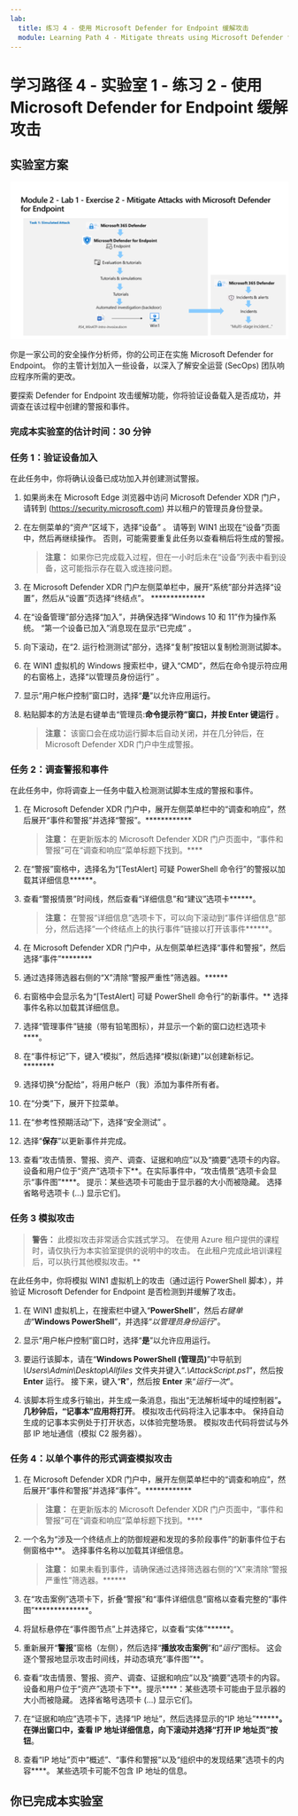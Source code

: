 ```yaml
---
lab:
  title: 练习 4 - 使用 Microsoft Defender for Endpoint 缓解攻击
  module: Learning Path 4 - Mitigate threats using Microsoft Defender for Endpoint
---
```


# 学习路径 4 - 实验室 1 - 练习 2 - 使用 Microsoft Defender for Endpoint 缓解攻击

## 实验室方案

![实验室概述。](../Media/SC-200-Lab_Diagrams_Mod2_L1_Ex2_10_19.png)

你是一家公司的安全操作分析师，你的公司正在实施 Microsoft Defender for Endpoint。 你的主管计划加入一些设备，以深入了解安全运营 (SecOps) 团队响应程序所需的更改。

要探索 Defender for Endpoint 攻击缓解功能，你将验证设备载入是否成功，并调查在该过程中创建的警报和事件。

### 完成本实验室的估计时间：30 分钟

### 任务 1：验证设备加入

在此任务中，你将确认设备已成功加入并创建测试警报。

1. 如果尚未在 Microsoft Edge 浏览器中访问 Microsoft Defender XDR 门户，请转到 (<https://security.microsoft.com>) 并以租户的管理员身份登录。

1. 在左侧菜单的“资产”区域下，选择“设备” 。 请等到 WIN1 出现在“设备”页面中，然后再继续操作。 否则，可能需要重复此任务以查看稍后将生成的警报。

    >**注意：** 如果你已完成载入过程，但在一小时后未在“设备”列表中看到设备，这可能指示存在载入或连接问题。

1. 在 Microsoft Defender XDR 门户左侧菜单栏中，展开“系统”部分并选择“设置”，然后从“设置”页选择“终结点”。 **************

1. 在“设备管理”部分选择“加入”，并确保选择“Windows 10 和 11”作为操作系统。 “第一个设备已加入”消息现在显示“已完成” 。

1. 向下滚动，在“2. 运行检测测试”部分，选择“复制”按钮以复制检测测试脚本。  

1. 在 WIN1 虚拟机的 Windows 搜索栏中，键入“CMD”，然后在命令提示符应用的右窗格上，选择“以管理员身份运行” 。

1. 显示“用户帐户控制”窗口时，选择“**是**”以允许应用运行。 

1. 粘贴脚本的方法是右键单击“管理员:**命令提示符”窗口，并按 Enter 键运行** 。

    >**注意：** 该窗口会在成功运行脚本后自动关闭，并在几分钟后，在 Microsoft Defender XDR 门户中生成警报。

### 任务 2：调查警报和事件

在此任务中，你将调查上一任务中载入检测测试脚本生成的警报和事件。

1. 在 Microsoft Defender XDR 门户中，展开左侧菜单栏中的“调查和响应”，然后展开“事件和警报”并选择“警报”。************

    >**注意：** 在更新版本的 Microsoft Defender XDR 门户页面中，“事件和警报”可在“调查和响应”菜单标题下找到。****

1. 在“警报”窗格中，选择名为“[TestAlert] 可疑 PowerShell 命令行”的警报以加载其详细信息******。

1. 查看“警报情景”时间线，然后查看“详细信息”和“建议”选项卡******。

    >**注意：** 在警报“详细信息”选项卡下，可以向下滚动到“事件详细信息”部分，然后选择“一个终结点上的执行事件”链接以打开该事件******。

1. 在 Microsoft Defender XDR 门户中，从左侧菜单栏选择“事件和警报”，然后选择“事件”********

1. 通过选择筛选器右侧的“X”清除“警报严重性”筛选器。******

1. 右窗格中会显示名为“[TestAlert] 可疑 PowerShell 命令行”的新事件。** 选择事件名称以加载其详细信息。

1. 选择“管理事件”链接（带有铅笔图标），并显示一个新的窗口边栏选项卡****。

1. 在“事件标记”下，键入“模拟”，然后选择“模拟(新建)”以创建新标记。********

1. 选择切换“分配给”，将用户帐户（我）添加为事件所有者。

1. 在“分类”下，展开下拉菜单。

1. 在“参考性预期活动”下，选择“安全测试” 。

1. 选择“**保存**”以更新事件并完成。

1. 查看“攻击情景、警报、资产、调查、证据和响应”以及“摘要”选项卡的内容。 设备和用户位于“资产”选项卡下**。在实际事件中，“攻击情景”选项卡会显示“事件图”****。 提示：某些选项卡可能由于显示器的大小而被隐藏。 选择省略号选项卡 (...) 显示它们。

### 任务 3 模拟攻击

>**警告：** 此模拟攻击非常适合实践式学习。 在使用 Azure 租户提供的课程时，请仅执行为本实验室提供的说明中的攻击。  在此租户完成此培训课程后，可以执行其他模拟攻击。**

在此任务中，你将模拟 WIN1 虚拟机上的攻击（通过运行 PowerShell 脚本），并验证 Microsoft Defender for Endpoint 是否检测到并缓解了攻击。

1. 在 WIN1 虚拟机上，在搜索栏中键入“**PowerShell**”，然后*右键单击*“**Windows PowerShell**”，并选择“*以管理员身份运行*”。

1. 显示“用户帐户控制”窗口时，选择“**是**”以允许应用运行。

1. 要运行该脚本，请在“**Windows PowerShell (管理员)**”中导航到 *\Users\Admin\Desktop\Allfiles* 文件夹并键入“*.\AttackScript.ps1*”，然后按 **Enter** 运行。 接下来，键入“**R**”，然后按 **Enter** 来“*运行一次*”。

1. 该脚本将生成多行输出，并生成一条消息，指出“无法解析域中的域控制器”**。 几秒钟后，“记事本”应用将打开**。 模拟攻击代码将注入记事本中。 保持自动生成的记事本实例处于打开状态，以体验完整场景。 模拟攻击代码将尝试与外部 IP 地址通信（模拟 C2 服务器）。

### 任务 4：以单个事件的形式调查模拟攻击

1. 在 Microsoft Defender XDR 门户中，展开左侧菜单栏中的“调查和响应”，然后展开“事件和警报”并选择“事件”。************

    >**注意：** 在更新版本的 Microsoft Defender XDR 门户页面中，“事件和警报”可在“调查和响应”菜单标题下找到。****

1. 一个名为“涉及一个终结点上的防御规避和发现的多阶段事件”的新事件位于右侧窗格中**。 选择事件名称以加载其详细信息。

    >**注意：** 如果未看到事件，请确保通过选择筛选器右侧的“X”来清除“警报严重性”筛选器。******

1. 在“攻击案例”选项卡下，折叠“警报”和“事件详细信息”窗格以查看完整的“事件图”**************。

1. 将鼠标悬停在“事件图节点”上并选择它，以查看“实体”******。

1. 重新展开“**警报**”窗格（左侧），然后选择“**播放攻击案例**”和“*运行*”图标。 这会逐个警报地显示攻击时间线，并动态填充“事件图”**。

1. 查看“攻击情景、警报、资产、调查、证据和响应”以及“摘要”选项卡的内容。 设备和用户位于“资产”选项卡下**。提示****：某些选项卡可能由于显示器的大小而被隐藏。 选择省略号选项卡 (...) 显示它们。

1. 在“证据和响应”选项卡下，选择“IP 地址”，然后选择显示的“IP 地址”**********。 在弹出窗口中，查看 IP 地址详细信息，向下滚动并选择“打开 IP 地址页”按钮****。

1. 查看“IP 地址”页中“概述”、“事件和警报”以及“组织中的发现结果”选项卡的内容****。 某些选项卡可能不包含 IP 地址的信息。

## 你已完成本实验室
